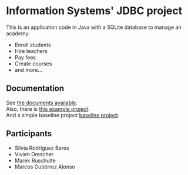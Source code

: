 # Information Systems' JDBC project
This is an application code in Java with a SQLite database to manage an academy: 
* Enroll students
* Hire teachers
* Pay fees
* Create courses
* and more...

## Documentation
See [the documents available](https://github.com/siroba/SI2020-PL53/tree/main/docs).<br/>
Also, there is [this example project](https://in2test.lsi.uniovi.es/tools/samples-test-dev/).<br/>
And a simple baseline project [baseline project](https://github.com/siroba/SI2020-PL53/tree/main/src/main/java/BaseProject).

## Participants
* Silvia Rodríguez Bares
* Vivien Drescher
* Marek Ruschulte
* Marcos Gutiérrez Alonso
